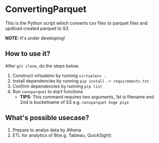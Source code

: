 # ConvertingParquet

This is the Python script which converts csv files to parquet files and updload created parquet to S3.

**NOTE:**  It's under developing!

## How to use it?

After `git clone`, do the steps below.

1. Construct virtualenv by running `virtualenv .`
2. Install dependencies by running `pip install -r requirements.txt`
3. Confirm dependencies by running `pip list`
4. Run `convparquet` to start functions
   - **TIPS:** This command requires two arguments, 1st is filename and 2nd is bucketname of S3 e.g. `convparquet hoge piyo`

## What's possible usecase?

1. Prepare to analys data by Athena
2. ETL for analytics of BI(e.g. Tableau, QuickSight)

